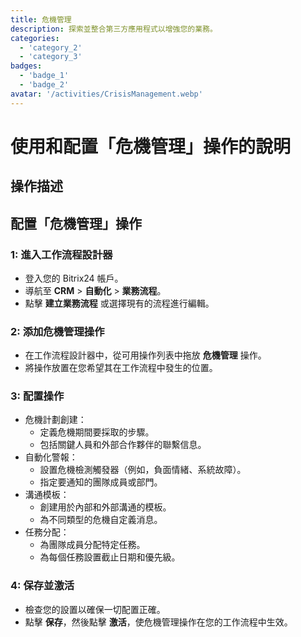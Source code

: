 ```yaml
---
title: 危機管理
description: 探索並整合第三方應用程式以增強您的業務。
categories: 
  - 'category_2'
  - 'category_3'
badges: 
  - 'badge_1'
  - 'badge_2'
avatar: '/activities/CrisisManagement.webp'
---
```

# 使用和配置「危機管理」操作的說明

## 操作描述

## **配置「危機管理」操作**

### 1: 進入工作流程設計器
- 登入您的 Bitrix24 帳戶。
- 導航至 **CRM** > **自動化** > **業務流程**。
- 點擊 **建立業務流程** 或選擇現有的流程進行編輯。

### 2: 添加危機管理操作
- 在工作流程設計器中，從可用操作列表中拖放 **危機管理** 操作。
- 將操作放置在您希望其在工作流程中發生的位置。

### 3: 配置操作
- 危機計劃創建：
  - 定義危機期間要採取的步驟。
  - 包括關鍵人員和外部合作夥伴的聯繫信息。
- 自動化警報：
  - 設置危機檢測觸發器（例如，負面情緒、系統故障）。
  - 指定要通知的團隊成員或部門。
- 溝通模板：
  - 創建用於內部和外部溝通的模板。
  - 為不同類型的危機自定義消息。
- 任務分配：
  - 為團隊成員分配特定任務。
  - 為每個任務設置截止日期和優先級。

### 4: 保存並激活
- 檢查您的設置以確保一切配置正確。
- 點擊 **保存**，然後點擊 **激活**，使危機管理操作在您的工作流程中生效。